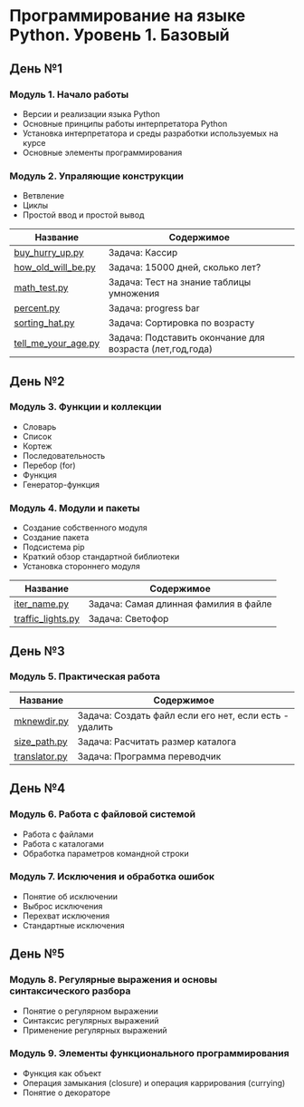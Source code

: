Программирование на языке Python. Уровень 1. Базовый
===============

День №1
----------------------------------
###  Модуль 1. Начало работы
* Версии и реализации языка Python
* Основные принципы работы интерпретатора Python
* Установка интерпретатора и среды разработки используемых на курсе
* Основные элементы программирования

###  Модуль 2. Упраляющие конструкции
* Ветвление
* Циклы
* Простой ввод и простой вывод


Название      | Содержимое   
--------------|-------------------------
[buy_hurry_up.py] | Задача: Кассир
[how_old_will_be.py] | Задача: 15000 дней, сколько лет?
[math_test.py] | Задача: Тест на знание таблицы умножения
[percent.py] | Задача: progress bar
[sorting_hat.py] | Задача: Сортировка по возрасту
[tell_me_your_age.py] | Задача: Подставить окончание для возраста (лет,год,года)


День №2
----------------------------------
### Модуль 3. Функции и коллекции
* Словарь
* Список
* Кортеж
* Последовательность
* Перебор (for)
* Функция
* Генератор-функция

### Модуль 4. Модули и пакеты
* Создание собственного модуля
* Создание пакета
* Подсистема pip
* Краткий обзор стандартной библиотеки
* Установка стороннего модуля

Название      | Содержимое   
--------------|-------------------------
[iter_name.py] | Задача: Самая длинная фамилия в файле
[traffic_lights.py] | Задача: Светофор


День №3
----------------------------------
### Модуль 5. Практическая работа

Название      | Содержимое   
--------------|-------------------------
[mknewdir.py] | Задача: Создать файл если его нет, если есть - удалить
[size_path.py] | Задача: Расчитать размер каталога
[translator.py] | Задача: Программа переводчик


День №4
----------------------------------
### Модуль 6. Работа с файловой системой
* Работа с файлами
* Работа с каталогами
* Обработка параметров командной строки

### Модуль 7. Исключения и обработка ошибок
* Понятие об исключении
* Выброс исключения
* Перехват исключения
* Стандартные исключения


День №5
----------------------------------
### Модуль 8. Регулярные выражения и основы синтаксического разбора
* Понятие о регулярном выражении
* Синтаксис регулярных выражений
* Применение регулярных выражений

### Модуль 9. Элементы функционального программирования
* Функция как объект
* Операция замыкания (closure) и операция каррирования (currying)
* Понятие о декораторе




[buy_hurry_up.py]:https://github.com/ShuvalovEP/Specialist/blob/master/python_1/day_1/buy_hurry_up.py
[how_old_will_be.py]:https://github.com/ShuvalovEP/Specialist/blob/master/python_1/day_1/how_old_will_be.py
[math_test.py]:https://github.com/ShuvalovEP/Specialist/blob/master/python_1/day_1/math_test.py
[percent.py]:https://github.com/ShuvalovEP/Specialist/blob/master/python_1/day_1/percent.py
[sorting_hat.py]:https://github.com/ShuvalovEP/Specialist/blob/master/python_1/day_1/sorting_hat.py
[tell_me_your_age.py]:https://github.com/ShuvalovEP/Specialist/blob/master/python_1/day_1/tell_me_your_age.py

[iter_name.py]:https://github.com/ShuvalovEP/Specialist/blob/master/python_1/day_2/iter_name.py
[traffic_lights.py]:https://github.com/ShuvalovEP/Specialist/blob/master/python_1/day_2/traffic_lights.py

[mknewdir.py]:https://github.com/ShuvalovEP/Specialist/blob/master/python_1/day_3/mknewdir.py
[size_path.py]:https://github.com/ShuvalovEP/Specialist/blob/master/python_1/day_3/size_path.py
[translator.py]:https://github.com/ShuvalovEP/Specialist/blob/master/python_1/day_3/translator.py
